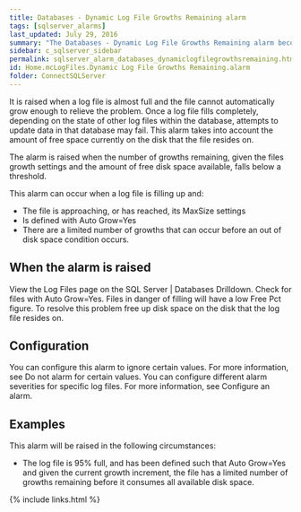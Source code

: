 ```yaml
---
title: ﻿Databases - Dynamic Log File Growths Remaining alarm
tags: [sqlserver_alarms]
last_updated: July 29, 2016
summary: "The Databases - Dynamic Log File Growths Remaining alarm becomes active when a non fixed size log file in any database is in danger of running out of space to grow."
sidebar: c_sqlserver_sidebar
permalink: sqlserver_alarm_databases_dynamiclogfilegrowthsremaining.html
id: Home.mcLogFiles.Dynamic Log File Growths Remaining.alarm
folder: ConnectSQLServer
---
```



 It is raised when a log file is almost full and the file cannot automatically grow enough to relieve the problem. Once a log file fills completely, depending on the state of other log files within the database, attempts to update data in that database may fail. This alarm takes into account the amount of free space currently on the disk that the file resides on.

The alarm is raised when the number of growths remaining, given the files growth settings and the amount of free disk space available, falls below a threshold.

This alarm can occur when a log file is filling up and:

* The file is approaching, or has reached, its MaxSize settings
* Is defined with Auto Grow=Yes
* There are a limited number of growths that can occur before an out of disk space condition occurs.

## When the alarm is raised

View the Log Files page on the SQL Server \| Databases Drilldown. Check for files with Auto Grow=Yes. Files in danger of filling will have a low Free Pct figure.
To resolve this problem free up disk space on the disk that the log file resides on.

## Configuration

You can configure this alarm to ignore certain values. For more information, see Do not alarm for certain values.
You can configure different alarm severities for specific log files. For more information, see Configure an alarm.

## Examples

This alarm will be raised in the following circumstances:

* The log file is 95% full, and has been defined such that Auto Grow=Yes and given the current growth increment, the file has a limited number of growths remaining before it consumes all available disk space.

{% include links.html %}
